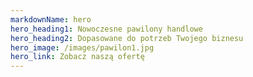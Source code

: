 ```yaml
---
markdownName: hero
hero_heading1: Nowoczesne pawilony handlowe
hero_heading2: Dopasowane do potrzeb Twojego biznesu
hero_image: /images/pawilon1.jpg
hero_link: Zobacz naszą ofertę
---
```


